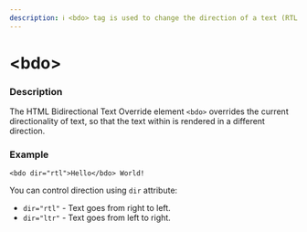 ```yaml
---
description: ℹ️ <bdo> tag is used to change the direction of a text (RTL/LTR).
---
```


# &lt;bdo&gt;

### Description

The HTML Bidirectional Text Override element `<bdo>` overrides the current directionality of text, so that the text within is rendered in a different direction.

### Example

```markup
<bdo dir="rtl">Hello</bdo> World!
```

You can control direction using `dir` attribute:

* `dir="rtl"` - Text goes from right to left.
* `dir="ltr"` - Text goes from left to right.


